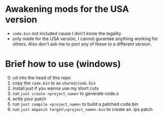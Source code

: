 # Awakening mods for the USA version
- `code.bin` not included cause I don't know the legality
- only made for the USA version, I cannot gurantee anything working for others. Also don't ask me to port any of these to a different version.

# Brief how to use (windows)

0. cd into the head of this repo
1. copy the `code.bin` to as `shared/code.bin`
2. install just if you wanna use my short cuts
3. run `just create <project_name>` to generate code.s
4. write your patch
5. run `just compile <project_name>` to build a patched code.bin
6. run `just mkpatch target\<project_name>.bin` to create an .ips patch